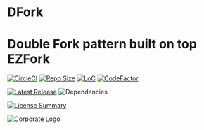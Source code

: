 # DFork
Double Fork pattern built on top EZFork
==========

[![CircleCI](https://img.shields.io/circleci/build/github/InnovAnon-Inc/DFork?color=%23FF1100&logo=InnovAnon%2C%20Inc.&logoColor=%23FF1133&style=plastic)](https://circleci.com/gh/InnovAnon-Inc/DFork)
[![Repo Size](https://img.shields.io/github/repo-size/InnovAnon-Inc/DFork?color=%23FF1100&logo=InnovAnon%2C%20Inc.&logoColor=%23FF1133&style=plastic)](https://github.com/InnovAnon-Inc/DFork)
[![LoC](https://tokei.rs/b1/github/InnovAnon-Inc/DFork?category=code)](https://github.com/InnovAnon-Inc/DFork)
[![CodeFactor](https://www.codefactor.io/repository/github/InnovAnon-Inc/DFork/badge)](https://www.codefactor.io/repository/github/InnovAnon-Inc/DFork)

[![Latest Release](https://img.shields.io/github/commits-since/InnovAnon-Inc/DFork/latest?color=%23FF1100&include_prereleases&logo=InnovAnon%2C%20Inc.&logoColor=%23FF1133&style=plastic)](https://github.com/InnovAnon-Inc/DFork/releases/latest)
![Dependencies](https://img.shields.io/librariesio/github/InnovAnon-Inc/DFork?color=%23FF1100&style=plastic)

[![License Summary](https://img.shields.io/github/license/InnovAnon-Inc/DFork?color=%23FF1100&label=Free%20Code%20for%20a%20Free%20World%21&logo=InnovAnon%2C%20Inc.&logoColor=%23FF1133&style=plastic)](https://tldrlegal.com/license/unlicense#summary)

![Corporate Logo](https://i.imgur.com/UD8y4Is.gif)

